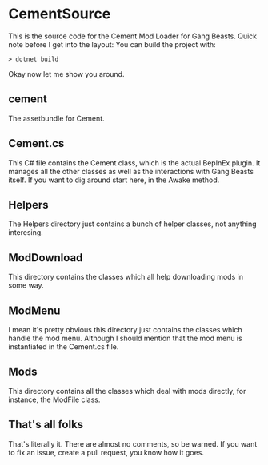 # CementSource

This is the source code for the Cement Mod Loader for Gang Beasts. 
Quick note before I get into the layout:
You can build the project with:
```
> dotnet build
```

Okay now let me show you around.

## cement

The assetbundle for Cement.

## Cement.cs

This C# file contains the Cement class, which is the actual BepInEx plugin. It manages all the other classes as well as the interactions with Gang Beasts itself. If you want to dig around start here, in the Awake method.

## Helpers

The Helpers directory just contains a bunch of helper classes, not anything interesing.

## ModDownload

This directory contains the classes which all help downloading mods in some way.

## ModMenu

I mean it's pretty obvious this directory just contains the classes which handle the mod menu. Although I should mention that the mod menu is instantiated in the Cement.cs file.

## Mods

This directory contains all the classes which deal with mods directly, for instance, the ModFile class.

## That's all folks

That's literally it. There are almost no comments, so be warned. If you want to fix an issue, create a pull request, you know how it goes. 
